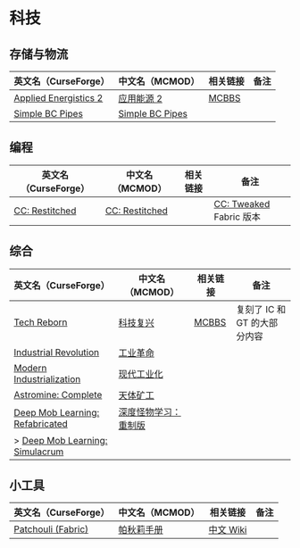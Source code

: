 # 科技

## 存储与物流

| 英文名（CurseForge）                                                                        | 中文名（MCMOD）                                         | 相关链接                                              | 备注 |
| ------------------------------------------------------------------------------------------- | ------------------------------------------------------- | ----------------------------------------------------- | ---- |
| [Applied Energistics 2](https://www.curseforge.com/minecraft/mc-mods/applied-energistics-2) | [应用能源 2](https://www.mcmod.cn/class/260.html)       | [MCBBS](https://www.mcbbs.net/thread-798231-1-1.html) |      |
| [Simple BC Pipes](https://www.curseforge.com/minecraft/mc-mods/SimplePipes)                 | [Simple BC Pipes](https://www.mcmod.cn/class/2001.html) |                                                       |      |

## 编程

| 英文名（CurseForge）                                                         | 中文名（MCMOD）                                        | 相关链接 | 备注                                                            |
| ---------------------------------------------------------------------------- | ------------------------------------------------------ | -------- | --------------------------------------------------------------- |
| [CC: Restitched](https://www.curseforge.com/minecraft/mc-mods/cc-restitched) | [CC: Restitched](https://www.mcmod.cn/class/3518.html) |          | [CC: Tweaked](https://www.mcmod.cn/class/1681.html) Fabric 版本 |

## 综合

| 英文名（CurseForge）                                                                                           | 中文名（MCMOD）                                              | 相关链接                                              | 备注                         |
| -------------------------------------------------------------------------------------------------------------- | ------------------------------------------------------------ | ----------------------------------------------------- | ---------------------------- |
| [Tech Reborn](https://www.curseforge.com/minecraft/mc-mods/techreborn)                                         | [科技复兴](https://www.mcmod.cn/class/558.html)              | [MCBBS](https://www.mcbbs.net/thread-777062-1-1.html) | 复刻了 IC 和 GT 的大部分内容 |
| [Industrial Revolution](https://www.curseforge.com/minecraft/mc-mods/industrial-revolution)                    | [工业革命](https://www.mcmod.cn/class/2752.html)             |                                                       |                              |
| [Modern Industrialization](https://www.curseforge.com/minecraft/mc-mods/modern-industrialization)              | [现代工业化](https://www.mcmod.cn/class/3472.html)           |                                                       |                              |
| [Astromine: Complete](https://www.curseforge.com/minecraft/mc-mods/astromine-main)                             | [天体矿工](https://www.mcmod.cn/class/2832.html)             |                                                       |                              |
| [Deep Mob Learning: Refabricated](https://www.curseforge.com/minecraft/mc-mods/deep-mob-learning-refabricated) | [深度怪物学习：重制版](https://www.mcmod.cn/class/3003.html) |                                                       |                              |
| > [Deep Mob Learning: Simulacrum](https://www.curseforge.com/minecraft/mc-mods/deep-mob-learning-simulacrum)   |                                                              |                                                       |                              |

## 小工具

| 英文名（CurseForge）                                                                | 中文名（MCMOD）                                    | 相关链接                                                              | 备注 |
| ----------------------------------------------------------------------------------- | -------------------------------------------------- | --------------------------------------------------------------------- | ---- |
| [Patchouli (Fabric)](https://www.curseforge.com/minecraft/mc-mods/patchouli-fabric) | [帕秋莉手册](https://www.mcmod.cn/class/1388.html) | [中文 Wiki](https://github.com/SQwatermark/Patchouli-wiki-zh_cn/wiki) |      |
